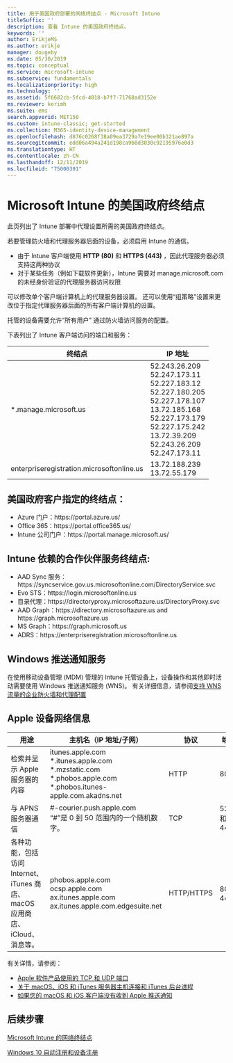```yaml
---
title: 用于美国政府部署的网络终结点 - Microsoft Intune
titleSuffix: ''
description: 查看 Intune 的美国政府终结点。
keywords: ''
author: ErikjeMS
ms.author: erikje
manager: dougeby
ms.date: 05/30/2019
ms.topic: conceptual
ms.service: microsoft-intune
ms.subservice: fundamentals
ms.localizationpriority: high
ms.technology: ''
ms.assetid: 5f6682cb-5fcd-4018-b7f7-71768ad3152e
ms.reviewer: kerimh
ms.suite: ems
search.appverid: MET150
ms.custom: intune-classic; get-started
ms.collection: M365-identity-device-management
ms.openlocfilehash: d876c0268f38a09ea3729a7e19ee00b321ae897a
ms.sourcegitcommit: edd06a494a241d198ca9b0d3030c92195976e0d3
ms.translationtype: HT
ms.contentlocale: zh-CN
ms.lasthandoff: 12/11/2019
ms.locfileid: "75000391"
---
```

# <a name="us-government-endpoints-for-microsoft-intune"></a>Microsoft Intune 的美国政府终结点

此页列出了 Intune 部署中代理设置所需的美国政府终结点。

若要管理防火墙和代理服务器后面的设备，必须启用 Intune 的通信。

- 由于 Intune 客户端使用 **HTTP (80)** 和 **HTTPS (443)** ，因此代理服务器必须支持这两种协议
- 对于某些任务（例如下载软件更新），Intune 需要对 manage.microsoft.com 的未经身份验证的代理服务器访问权限

可以修改单个客户端计算机上的代理服务器设置。 还可以使用“组策略”设置来更改位于指定代理服务器后面的所有客户端计算机的设置。

托管的设备需要允许“所有用户”  通过防火墙访问服务的配置。

下表列出了 Intune 客户端访问的端口和服务：

|终结点 |**IP 地址**|
|---------------------|-----------|
|*.manage.microsoft.us | 52.243.26.209 <br> 52.247.173.11 <br> 52.227.183.12 <br>52.227.180.205 <br> 52.227.178.107 <br> 13.72.185.168 <br> 52.227.173.179 <br> 52.227.175.242 <br> 13.72.39.209 <br> 52.243.26.209 <br> 52.247.173.11 |
| enterpriseregistration.microsoftonline.us | 13.72.188.239 <br> 13.72.55.179 |

## <a name="us-government-customer-designated-endpoints"></a>美国政府客户指定的终结点：
- Azure 门户：https:\//portal.azure.us/ 
- Office 365：https:\//portal.office365.us/ 
- Intune 公司门户：https:\//portal.manage.microsoft.us/ 

## <a name="partner-service-endpoints-that-intune-depends-on"></a>Intune 依赖的合作伙伴服务终结点:
- AAD Sync 服务：https:\//syncservice.gov.us.microsoftonline.com/DirectoryService.svc
- Evo STS：https:\//login.microsoftonline.us
- 目录代理：https:\//directoryproxy.microsoftazure.us/DirectoryProxy.svc
- AAD Graph：https:\//directory.microsoftazure.us and https:\//graph.microsoftazure.us
- MS Graph：https:\//graph.microsoft.us
- ADRS：https:\//enterpriseregistration.microsoftonline.us

## <a name="windows-push-notification-services"></a>Windows 推送通知服务
在使用移动设备管理 (MDM) 管理的 Intune 托管设备上，设备操作和其他即时活动需要使用 Windows 推送通知服务 (WNS)。 有关详细信息，请参阅[支持 WNS 流量的企业防火墙和代理配置](https://docs.microsoft.com/windows/uwp/design/shell/tiles-and-notifications/firewall-allowlist-config)

## <a name="apple-device-network-information"></a>Apple 设备网络信息

|**用途**|**主机名（IP 地址/子网）**|**协议**|**端口**|
|------------|-----------|------------|-----------|
|检索并显示 Apple 服务器的内容|itunes.apple.com<br>\*.itunes.apple.com<br>\*.mzstatic.com<br>\*.phobos.apple.com<br>\*.phobos.itunes-apple.com.akadns.net|HTTP|80|
|与 APNS 服务器通信|#-courier.push.apple.com<br>“#”是 0 到 50 范围内的一个随机数字。|TCP|5223 和 443|
|各种功能，包括访问 Internet、iTunes 商店、macOS 应用商店、iCloud、消息等。|phobos.apple.com<br>ocsp.apple.com<br>ax.itunes.apple.com<br>ax.itunes.apple.com.edgesuite.net|HTTP/HTTPS|80 或 443|

有关详情，请参阅：

- [Apple 软件产品使用的 TCP 和 UDP 端口](https://support.apple.com/HT202944)
- [关于 macOS、iOS 和 iTunes 服务器主机连接和 iTunes 后台进程](https://support.apple.com/HT201999)
- [如果您的 macOS 和 iOS 客户端没有收到 Apple 推送通知](https://support.apple.com/HT203609)

## <a name="next-steps"></a>后续步骤
[Microsoft Intune 的网络终结点](intune-endpoints.md)

[Windows 10 自动注册和设备注册](../enrollment/windows-enroll.md#registration-and-enrollment-cnames)